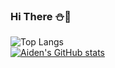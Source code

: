 ### Hi There :snowman::christmas_tree:

![Top Langs](https://github-readme-stats.vercel.app/api/top-langs/?username=aidenseo3180&layout=compact&hide=csharp)  
[![Aiden's GitHub stats](https://github-readme-stats.vercel.app/api?username=aidenseo3180)](https://github.com/aidenseo3180/github-readme-stats)  


